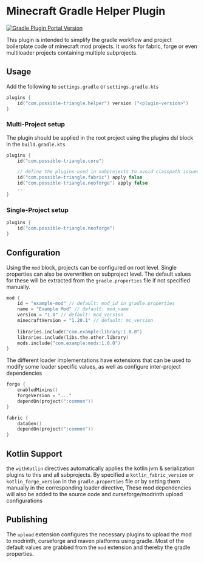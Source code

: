 # Minecraft Gradle Helper Plugin

[![Gradle Plugin Portal Version](https://img.shields.io/gradle-plugin-portal/v/com.possible-triangle.helper?logo=gradle&label=latest%20version)](https://plugins.gradle.org/plugin/com.possible-triangle.helper)

This plugin is intended to simplify the gradle workflow and project boilerplate code of minecraft mod projects.
It works for fabric, forge or even multiloader projects containing multiple subprojects.

## Usage

Add the following to `settings.gradle` or `settings.gradle.kts`
```kotlin
plugins {
    id("com.possible-triangle.helper") version ("<plugin-version>")
}
```

### Multi-Project setup
The plugin should be applied in the root project using the plugins dsl block in the `build.gradle.kts`

```kotlin
plugins {
    id("com.possible-triangle.core")

    // define the plugins used in subprojects to avoid classpath issues
    id("com.possible-triangle.fabric") apply false
    id("com.possible-triangle.neoforge") apply false
    ...
}
```

### Single-Project setup

```kotlin
plugins {
    id("com.possible-triangle.neoforge")
}
```

## Configuration

Using the `mod` block, projects can be configured on root level. Single properties can also be overwritten on subproject level.
The default values for these will be extracted from the `gradle.properties` file if not specified manually.

```kotlin
mod {
    id = "example-mod" // default: mod_id in gradle.properties
    name = "Example Mod" // default: mod_name
    version = "1.0" // default: mod_version
    minecraftVersion = "1.20.1" // default: mc_version
    
    libraries.include("com.example:library:1.0.0")
    libraries.include(libs.the.other.library)
    mods.include("com.example:mods:1.0.0")
}
```

The different loader implementations have extensions that can be used to modify some loader specific values, as well as configure inter-project dependencies

```kotlin
forge {
    enabledMixins()
    forgeVersion = "..."
    dependOn(project(":common"))
}

fabric {
    dataGen()
    dependOn(project(":common"))
}
```

## Kotlin Support

the `withKotlin` directives automatically applies the kotlin jvm & serialization plugins to this and all subprojects.
By specified a `kotlin_fabric_version` or `kotlin_forge_version` in the `gradle.properties` file or by setting them manually in the corresponding loader directive,
These mod dependencies will also be added to the source code and curseforge/modrinth upload configurations

## Publishing

The `upload` extension configures the necessary plugins to upload the mod to modrinth, curseforge and maven platforms using gradle.
Most of the default values are grabbed from the `mod` extension and thereby the gradle properties.
